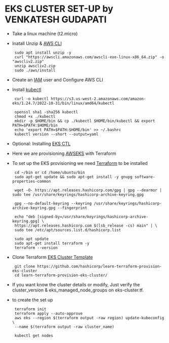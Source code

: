# EKS CLUSTER SET-UP by VENKATESH GUDAPATI
  * Take a linux machine (t2.micro)
  * Inatall Unzip & [AWS CLI](https://docs.aws.amazon.com/cli/latest/userguide/getting-started-install.html)
    ```
     sudo apt install unzip -y
     curl "https://awscli.amazonaws.com/awscli-exe-linux-x86_64.zip" -o "awscliv2.zip"
     unzip awscliv2.zip
     sudo ./aws/install
    ```
  * Create an [IAM](https://sst.dev/chapters/create-an-iam-user.html) user and Configure AWS CLI
  * Install [kubectl](https://docs.aws.amazon.com/eks/latest/userguide/install-kubectl.html)
    ```
     curl -o kubectl https://s3.us-west-2.amazonaws.com/amazon-eks/1.24.7/2022-10-31/bin/linux/amd64/kubectl

     openssl sha1 -sha256 kubectl
     chmod +x ./kubectl
     mkdir -p $HOME/bin && cp ./kubectl $HOME/bin/kubectl && export PATH=$PATH:$HOME/bin
     echo 'export PATH=$PATH:$HOME/bin' >> ~/.bashrc
     kubectl version --short --output=yaml
    ```  
  * Optional: Installing [EKS CTL](https://docs.aws.amazon.com/eks/latest/userguide/eksctl.html)

  * Here we are provisioning [AWSEKS](https://developer.hashicorp.com/terraform/tutorials/kubernetes/eks)  with Terraform 
  * To set up the EKS provisioning we need [Terraform](https://developer.hashicorp.com/terraform/tutorials/aws-get-started/install-cli) to be installed
    ```
     cd ~/bin or cd /home/ubuntu/bin 
     sudo apt-get update && sudo apt-get install -y gnupg software-properties-common
    
     wget -O- https://apt.releases.hashicorp.com/gpg | gpg --dearmor | sudo tee /usr/share/keyrings/hashicorp-archive-keyring.gpg
    
     gpg --no-default-keyring --keyring /usr/share/keyrings/hashicorp-archive-keyring.gpg --fingerprint
    
     echo "deb [signed-by=/usr/share/keyrings/hashicorp-archive-keyring.gpg] \
     https://apt.releases.hashicorp.com $(lsb_release -cs) main" | \
     sudo tee /etc/apt/sources.list.d/hashicorp.list
    
     sudo apt update
     sudo apt-get install terraform -y
     terraform --version

    ```
  * Clone Terraform [EKS Cluster Template](https://developer.hashicorp.com/terraform/tutorials/kubernetes/eks)
    ```
     git clone https://github.com/hashicorp/learn-terraform-provision-eks-cluster
     cd learn-terraform-provision-eks-cluster/
    ```
  * If you want know the cluster details or modify, Just verify the cluster_version &    eks_managed_node_groups on eks-cluster.tf.
  * to create the set up 
    ```
     terraform init
     terraform apply --auto-approve
     aws eks --region $(terraform output -raw region) update-kubeconfig \
     --name $(terraform output -raw cluster_name)

     kubectl get nodes
    ```
